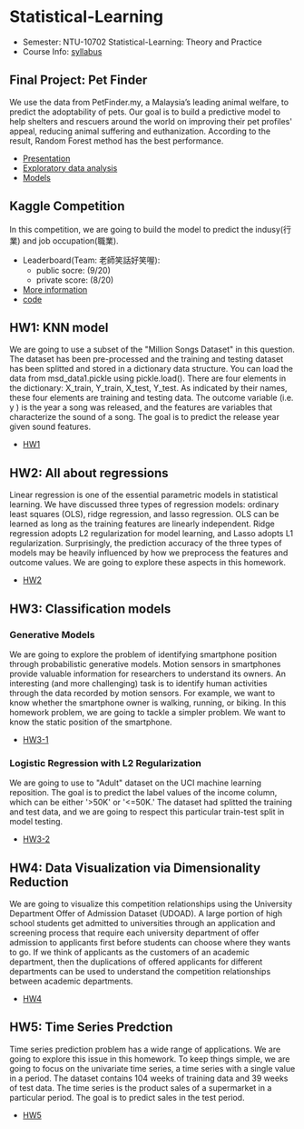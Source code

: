 # Statistical-Learning
- Semester: NTU-10702 Statistical-Learning: Theory and Practice
- Course Info: [syllabus](https://github.com/tzuhsuancheng/Statistical-Learning/blob/master/syllabus%202019%20v1.pdf)

## Final Project: Pet Finder
We use the data from PetFinder.my, a Malaysia’s leading animal welfare, to predict the adoptability of pets. Our goal is to build a predictive model to help shelters and rescuers around the world on improving their pet profiles' appeal, reducing animal suffering and euthanization. According to the result, Random Forest method has the best performance.
- [Presentation](https://github.com/tzuhsuancheng/Statistical-Learning/blob/master/Final-project/project_petfinder.pdf)
- [Exploratory data analysis](https://drive.google.com/drive/folders/15fOS1TACWvyGVULFeincHjdgY81oh7e-?fbclid=IwAR1jHRoq3x89sPcI_VVg92fHspn03Jtpy9_ydMqT535i9IU3Q2GlWqMCvlk)
- [Models](https://drive.google.com/drive/folders/1Fb_RlaEd44mLGa0yHcEJQfWPlfQsOKw-?fbclid=IwAR1jHRoq3x89sPcI_VVg92fHspn03Jtpy9_ydMqT535i9IU3Q2GlWqMCvlk)

## Kaggle Competition
In this competition, we are going to build the model to predict the indusy(行業) and job occupation(職業).
- Leaderboard(Team: 老師笑話好笑喔):
  - public socre: (9/20)
  - private score: (8/20)
- [More information](https://www.kaggle.com/c/2019sl)
- [code](https://github.com/tzuhsuancheng/Statistical-Learning/blob/master/Kaggle-competition/Final.ipynb)


## HW1: KNN model
We are going to use a subset of the "Million Songs Dataset" in this question. The dataset has been pre-processed and the training and testing dataset has been splitted and stored in a dictionary data structure. You can load the data from msd_data1.pickle using pickle.load(). There are four elements in the dictionary: X_train, Y_train, X_test, Y_test. As indicated by their names, these four elements are training and testing data. The outcome variable (i.e.  y ) is the year a song was released, and the features are variables that characterize the sound of a song. The goal is to predict the release year given sound features.
- [HW1](https://github.com/tzuhsuancheng/Statistical-Learning/blob/master/HW1/homework1.ipynb)

## HW2: All about regressions
Linear regression is one of the essential parametric models in statistical learning. We have discussed three types of regression models: ordinary least squares (OLS), ridge regression, and lasso regression. OLS can be learned as long as the training features are linearly independent. Ridge regression adopts L2 regularization for model learning, and Lasso adopts L1 regularization. Surprisingly, the prediction accuracy of the three types of models may be heavily influenced by how we preprocess the features and outcome values. We are going to explore these aspects in this homework.
- [HW2](https://github.com/tzuhsuancheng/Statistical-Learning/blob/master/HW2/HW2.ipynb)

## HW3: Classification models
### Generative Models 
We are going to explore the problem of identifying smartphone position through probabilistic generative models. Motion sensors in smartphones provide valuable information for researchers to understand its owners. An interesting (and more challenging) task is to identify human activities through the data recorded by motion sensors. For example, we want to know whether the smartphone owner is walking, running, or biking. In this homework problem, we are going to tackle a simpler problem. We want to know the static position of the smartphone.
- [HW3-1](https://github.com/tzuhsuancheng/Statistical-Learning/blob/master/HW3/assignment3-1.ipynb) 

### Logistic Regression with L2 Regularization
We are going to use to "Adult" dataset on the UCI machine learning reposition. The goal is to predict the label values of the income column, which can be either '>50K' or '<=50K.' The dataset had splitted the training and test data, and we are going to respect this particular train-test split in model testing.
- [HW3-2](https://github.com/tzuhsuancheng/Statistical-Learning/blob/master/HW3/assignment3-2.ipynb)

## HW4: Data Visualization via Dimensionality Reduction
We are going to visualize this competition relationships using the University Department Offer of Admission Dataset (UDOAD).
A large portion of high school students get admitted to universities through an application and screening process that require each university department of offer admission to applicants first before students can choose where they wants to go. If we think of applicants as the customers of an academic department, then the duplications of offered applicants for different departments can be used to understand the competition relationships between academic departments. 
- [HW4](https://github.com/tzuhsuancheng/Statistical-Learning/blob/master/HW4/assignment_4.ipynb)

## HW5: Time Series Predction
Time series prediction problem has a wide range of applications. We are going to explore this issue in this homework. To keep things simple, we are going to focus on the univariate time series, a time series with a single value in a period. The dataset contains 104 weeks of training data and 39 weeks of test data. The time series is the product sales of a supermarket in a particular period. The goal is to predict sales in the test period. 
- [HW5](https://github.com/tzuhsuancheng/Statistical-Learning/blob/master/HW5/hw5_qv1.ipynb)
